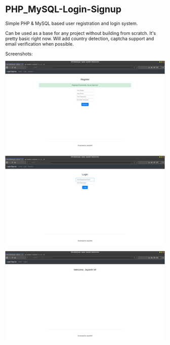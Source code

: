 # PHP_MySQL-Login-Signup

Simple PHP &amp; MySQL based user registration and login system.

Can be used as a base for any project without building from scratch. It's pretty basic right now. Will add country detection, captcha support and email verification when possible.


Screenshots:

![Screen1](https://github.com/jayanth-madupalli/PHP_MySQL-Login-Signup/blob/master/screenshots/screen1.png)

![Screen2](https://github.com/jayanth-madupalli/PHP_MySQL-Login-Signup/blob/master/screenshots/screen2.png)

![Screen3](https://github.com/jayanth-madupalli/PHP_MySQL-Login-Signup/blob/master/screenshots/screen3.png)
